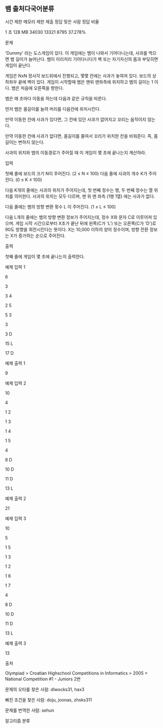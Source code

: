 ## 뱀 출처다국어분류

시간 제한	메모리 제한	제출	정답	맞은 사람	정답 비율

1 초	128 MB	34030	13321	8795	37.278%

문제

'Dummy' 라는 도스게임이 있다. 이 게임에는 뱀이 나와서 기어다니는데, 사과를 먹으면 뱀 길이가 늘어난다. 뱀이 이리저리 기어다니다가 벽 또는 자기자신의 몸과 부딪히면 게임이 끝난다.



게임은 NxN 정사각 보드위에서 진행되고, 몇몇 칸에는 사과가 놓여져 있다. 보드의 상하좌우 끝에 벽이 있다. 게임이 시작할때 뱀은 맨위 맨좌측에 위치하고 뱀의 길이는 1 이다. 뱀은 처음에 오른쪽을 향한다.


뱀은 매 초마다 이동을 하는데 다음과 같은 규칙을 따른다.




먼저 뱀은 몸길이를 늘려 머리를 다음칸에 위치시킨다.

만약 이동한 칸에 사과가 있다면, 그 칸에 있던 사과가 없어지고 꼬리는 움직이지 않는다.

만약 이동한 칸에 사과가 없다면, 몸길이를 줄여서 꼬리가 위치한 칸을 비워준다. 즉, 몸길이는 변하지 않는다.

사과의 위치와 뱀의 이동경로가 주어질 때 이 게임이 몇 초에 끝나는지 계산하라.



입력

첫째 줄에 보드의 크기 N이 주어진다. (2 ≤ N ≤ 100) 다음 줄에 사과의 개수 K가 주어진다. (0 ≤ K ≤ 100)



다음 K개의 줄에는 사과의 위치가 주어지는데, 첫 번째 정수는 행, 두 번째 정수는 열 위치를 의미한다. 사과의 위치는 모두 다르며, 맨 위 맨 좌측 (1행 1열) 에는 사과가 없다.


다음 줄에는 뱀의 방향 변환 횟수 L 이 주어진다. (1 ≤ L ≤ 100)



다음 L개의 줄에는 뱀의 방향 변환 정보가 주어지는데,  정수 X와 문자 C로 이루어져 있으며. 게임 시작 시간으로부터 X초가 끝난 뒤에 왼쪽(C가 'L') 또는 오른쪽(C가 'D')로 90도 방향을 회전시킨다는 뜻이다. X는 10,000 이하의 양의 정수이며, 방향 전환 정보는 X가 증가하는 순으로 주어진다.



출력

첫째 줄에 게임이 몇 초에 끝나는지 출력한다.



예제 입력 1

6

3

3 4

2 5

5 3

3

3 D

15 L

17 D

예제 출력 1

9

예제 입력 2

10

4

1 2

1 3

1 4

1 5

4

8 D

10 D

11 D

13 L

예제 출력 2

21

예제 입력 3

10

5

1 5

1 3

1 2

1 6

1 7

4

8 D

10 D

11 D

13 L

예제 출력 3

13

출처

Olympiad > Croatian Highschool Competitions in Informatics > 2005 > National Competition #1 - Juniors 2번



문제의 오타를 찾은 사람: dlwocks31, hax3

빠진 조건을 찾은 사람: doju, joonas, zhsks311

문제를 번역한 사람: sehun

알고리즘 분류